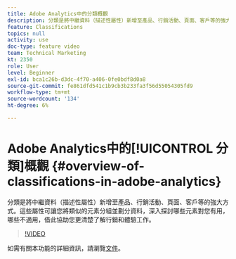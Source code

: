 ```yaml
---
title: Adobe Analytics中的分類概觀
description: 分類是將中繼資料（描述性屬性）新增至產品、行銷活動、頁面、客戶等的強大方式。 這些屬性可讓您將類似的元素分組並劃分資料，深入探討哪些元素對您有用，哪些不適用，借此協助您更清楚了解行銷和體驗工作。
feature: Classifications
topics: null
activity: use
doc-type: feature video
team: Technical Marketing
kt: 2350
role: User
level: Beginner
exl-id: bca1c26b-d3dc-4f70-a406-0fe0bdf8d0a8
source-git-commit: fe861dfd541c1b9cb3b233fa3f56d55054305fd9
workflow-type: tm+mt
source-wordcount: '134'
ht-degree: 6%

---
```


# Adobe Analytics中的[!UICONTROL 分類]概觀 {#overview-of-classifications-in-adobe-analytics}

 分類是將中繼資料（描述性屬性）新增至產品、行銷活動、頁面、客戶等的強大方式。這些屬性可讓您將類似的元素分組並劃分資料，深入探討哪些元素對您有用，哪些不適用，借此協助您更清楚了解行銷和體驗工作。

>[!VIDEO](https://video.tv.adobe.com/v/16853/?quality=12)

如需有關本功能的詳細資訊，請瀏覽[文件](https://experienceleague.adobe.com/docs/analytics/components/classifications/c-classifications.html?lang=en)。
